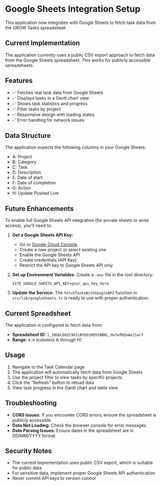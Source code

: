 # Google Sheets Integration Setup

This application now integrates with Google Sheets to fetch task data from the GROW Tasks spreadsheet.

## Current Implementation

The application currently uses a public CSV export approach to fetch data from the Google Sheets spreadsheet. This works for publicly accessible spreadsheets.

## Features

- ✅ Fetches real task data from Google Sheets
- ✅ Displays tasks in a Gantt chart view
- ✅ Shows task statistics and progress
- ✅ Filter tasks by project
- ✅ Responsive design with loading states
- ✅ Error handling for network issues

## Data Structure

The application expects the following columns in your Google Sheets:
- A: Project
- B: Category  
- C: Task
- D: Description
- E: Date of start
- F: Date of completion
- G: Action
- H: Update Pushed Live

## Future Enhancements

To enable full Google Sheets API integration (for private sheets or write access), you'll need to:

1. **Get a Google Sheets API Key:**
   - Go to [Google Cloud Console](https://console.cloud.google.com/)
   - Create a new project or select existing one
   - Enable the Google Sheets API
   - Create credentials (API Key)
   - Restrict the API key to Google Sheets API only

2. **Set up Environment Variables:**
   Create a `.env` file in the root directory:
   ```
   VITE_GOOGLE_SHEETS_API_KEY=your_api_key_here
   ```

3. **Update the Service:**
   The `fetchTasksWithGoogleAPI` function in `src/lib/googleSheets.ts` is ready to use with proper authentication.

## Current Spreadsheet

The application is configured to fetch data from:
- **Spreadsheet ID:** `1_JBGbLO8ZC9GtLBYbOiMdVtBB6L_He7wfKQnAeJ1wrY`
- **Range:** `A:H` (columns A through H)

## Usage

1. Navigate to the Task Calendar page
2. The application will automatically fetch data from Google Sheets
3. Use the project filter to view tasks by specific projects
4. Click the "Refresh" button to reload data
5. View task progress in the Gantt chart and table view

## Troubleshooting

- **CORS Issues:** If you encounter CORS errors, ensure the spreadsheet is publicly accessible
- **Data Not Loading:** Check the browser console for error messages
- **Date Parsing Issues:** Ensure dates in the spreadsheet are in DD/MM/YYYY format

## Security Notes

- The current implementation uses public CSV export, which is suitable for public data
- For sensitive data, implement proper Google Sheets API authentication
- Never commit API keys to version control 